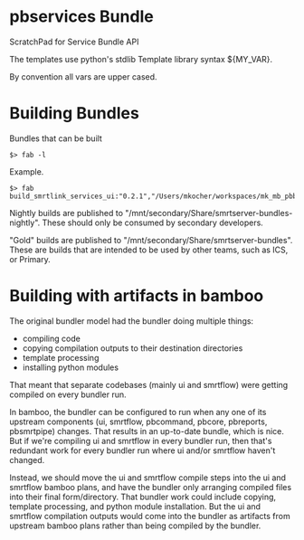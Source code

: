 # pbservices Bundle


ScratchPad for Service Bundle API

The templates use python's stdlib Template library syntax ${MY_VAR}.

By convention all vars are upper cased.



# Building Bundles

Bundles that can be built

```
$> fab -l
```

Example.

```
$> fab build_smrtlink_services_ui:"0.2.1","/Users/mkocher/workspaces/mk_mb_pbbundler/ui","/Users/mkocher/workspaces/mk_mb_pbbundler/scala"

```

Nightly builds are published to "/mnt/secondary/Share/smrtserver-bundles-nightly". These should only be consumed by secondary developers.

"Gold" builds are published to "/mnt/secondary/Share/smrtserver-bundles". These are builds that are intended to be used by other teams, such as ICS, or Primary.

# Building with artifacts in bamboo

The original bundler model had the bundler doing multiple things:

* compiling code
* copying compilation outputs to their destination directories
* template processing
* installing python modules

That meant that separate codebases (mainly ui and smrtflow) were getting compiled on every bundler run.

In bamboo, the bundler can be configured to run when any one of its upstream components (ui, smrtflow, pbcommand, pbcore, pbreports, pbsmrtpipe) changes.  That results in an up-to-date bundle, which is nice.  But if we're compiling ui and smrtflow in every bundler run, then that's redundant work for every bundler run where ui and/or smrtflow haven't changed.

Instead, we should move the ui and smrtflow compile steps into the ui and smrtflow bamboo plans, and have the bundler only arranging compiled files into their final form/directory.  That bundler work could include copying, template processing, and python module installation.  But the ui and smrtflow compilation outputs would come into the bundler as artifacts from upstream bamboo plans rather than being compiled by the bundler.
